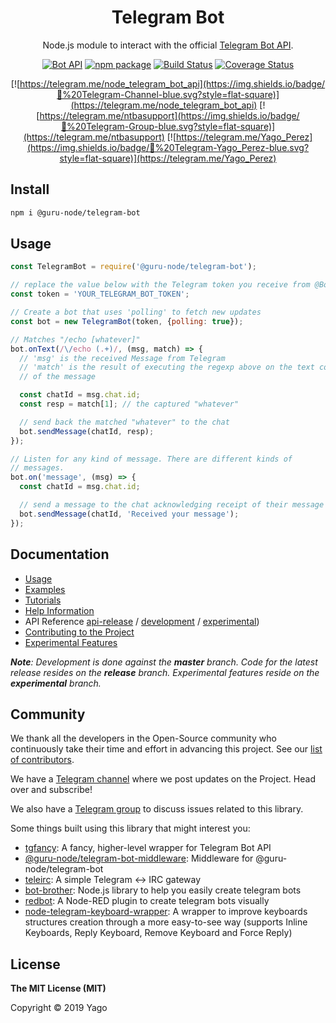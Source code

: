 <h1 align="center">Telegram Bot</h1>

<div align="center">

Node.js module to interact with the official [Telegram Bot API](https://core.telegram.org/bots/api).


[![Bot API](https://img.shields.io/badge/Bot%20API-v.5.2-00aced.svg?style=flat-square&logo=telegram)](https://core.telegram.org/bots/api)
[![npm package](https://img.shields.io/npm/v/@guru-node/telegram-bot?logo=npm&style=flat-square)](https://www.npmjs.org/package/@guru-node/telegram-bot)
[![Build Status](https://img.shields.io/travis/guru-node/guru-node/telegram-bot/master?style=flat-square&logo=travis)](https://travis-ci.org/guru-node/guru-node/telegram-bot)
[![Coverage Status](https://img.shields.io/codecov/c/github/guru-node/guru-node/telegram-bot?style=flat-square&logo=codecov)](https://codecov.io/gh/guru-node/guru-node/telegram-bot)

[![https://telegram.me/node_telegram_bot_api](https://img.shields.io/badge/💬%20Telegram-Channel-blue.svg?style=flat-square)](https://telegram.me/node_telegram_bot_api)
[![https://telegram.me/ntbasupport](https://img.shields.io/badge/💬%20Telegram-Group-blue.svg?style=flat-square)](https://telegram.me/ntbasupport)
[![https://telegram.me/Yago_Perez](https://img.shields.io/badge/💬%20Telegram-Yago_Perez-blue.svg?style=flat-square)](https://telegram.me/Yago_Perez)

</div>

## Install

```sh
npm i @guru-node/telegram-bot
```

## Usage

```js
const TelegramBot = require('@guru-node/telegram-bot');

// replace the value below with the Telegram token you receive from @BotFather
const token = 'YOUR_TELEGRAM_BOT_TOKEN';

// Create a bot that uses 'polling' to fetch new updates
const bot = new TelegramBot(token, {polling: true});

// Matches "/echo [whatever]"
bot.onText(/\/echo (.+)/, (msg, match) => {
  // 'msg' is the received Message from Telegram
  // 'match' is the result of executing the regexp above on the text content
  // of the message

  const chatId = msg.chat.id;
  const resp = match[1]; // the captured "whatever"

  // send back the matched "whatever" to the chat
  bot.sendMessage(chatId, resp);
});

// Listen for any kind of message. There are different kinds of
// messages.
bot.on('message', (msg) => {
  const chatId = msg.chat.id;

  // send a message to the chat acknowledging receipt of their message
  bot.sendMessage(chatId, 'Received your message');
});
```

## Documentation

* [Usage][usage]
* [Examples][examples]
* [Tutorials][tutorials]
* [Help Information][help]
* API Reference [api-release] / [development][api-dev] / [experimental][api-experimental])
* [Contributing to the Project][contributing]
* [Experimental Features][experimental]

_**Note**: Development is done against the **master** branch.
Code for the latest release resides on the **release** branch.
Experimental features reside on the **experimental** branch._


## Community

We thank all the developers in the Open-Source community who continuously
take their time and effort in advancing this project.
See our [list of contributors][contributors].

We have a [Telegram channel][tg-channel] where we post updates on
the Project. Head over and subscribe!

We also have a [Telegram  group][tg-group] to discuss issues related to this library.

Some things built using this library that might interest you:

* [tgfancy](https://github.com/GochoMugo/tgfancy): A fancy, higher-level wrapper for Telegram Bot API
* [@guru-node/telegram-bot-middleware](https://github.com/idchlife/@guru-node/telegram-bot-middleware): Middleware for @guru-node/telegram-bot
* [teleirc](https://github.com/FruitieX/teleirc): A simple Telegram ↔ IRC gateway
* [bot-brother](https://github.com/SerjoPepper/bot-brother): Node.js library to help you easily create telegram bots
* [redbot](https://github.com/guidone/node-red-contrib-chatbot): A Node-RED plugin to create telegram bots visually
* [node-telegram-keyboard-wrapper](https://github.com/alexandercerutti/node-telegram-keyboard-wrapper): A wrapper to improve keyboards structures creation through a more easy-to-see way (supports Inline Keyboards, Reply Keyboard, Remove Keyboard and Force Reply)

## License

**The MIT License (MIT)**

Copyright © 2019 Yago

[usage]:https://github.com/guru-node/guru-node/telegram-bot/tree/master/doc/usage.md
[examples]:https://github.com/guru-node/guru-node/telegram-bot/tree/master/examples
[help]:https://github.com/guru-node/guru-node/telegram-bot/tree/master/doc/help.md
[tutorials]:https://github.com/guru-node/guru-node/telegram-bot/tree/master/doc/tutorials.md
[api-dev]:https://github.com/guru-node/guru-node/telegram-bot/tree/master/doc/api.md
[api-release]:https://github.com/guru-node/guru-node/telegram-bot/tree/release/doc/api.md
[api-experimental]:https://github.com/guru-node/guru-node/telegram-bot/tree/experimental/doc/api.md
[contributing]:https://github.com/guru-node/guru-node/telegram-bot/tree/master/CONTRIBUTING.md
[contributors]:https://github.com/guru-node/guru-node/telegram-bot/graphs/contributors
[experimental]:https://github.com/guru-node/guru-node/telegram-bot/tree/master/doc/experimental.md
[tg-channel]:https://telegram.me/node_telegram_bot_api
[tg-group]:https://telegram.me/ntbasupport
